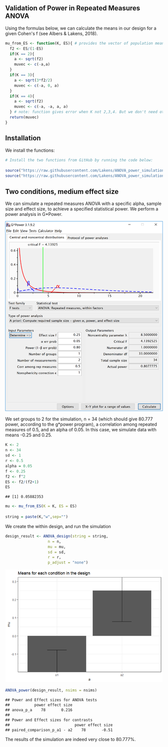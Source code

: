 
Validation of Power in Repeated Measures ANOVA
----------------------------------------------

Using the formulas below, we can calculate the means in our design for a given Cohen's f (see Albers & Lakens, 2018).

``` r
mu_from_ES <- function(K, ES){ # provides the vector of population means for a given population ES and nr of groups
  f2 <- ES/(1-ES)
  if(K == 2){
    a <- sqrt(f2)
    muvec <- c(-a,a)
  }
  if(K == 3){
    a <- sqrt(3*f2/2)
    muvec <- c(-a, 0, a)
  }
  if(K == 4){
    a <- sqrt(f2)
    muvec <- c(-a, -a, a, a)
  } # note: function gives error when K not 2,3,4. But we don't need other K.
  return(muvec)
}
```

Installation
------------

We install the functions:

``` r
# Install the two functions from GitHub by running the code below:

source("https://raw.githubusercontent.com/Lakens/ANOVA_power_simulation/master/ANOVA_design.R")
source("https://raw.githubusercontent.com/Lakens/ANOVA_power_simulation/master/ANOVA_power.R")
```

Two conditions, medium effect size
----------------------------------

We can simulate a repeated measures ANOVA with a specific alpha, sample size and effect size, to achieve a specified statistical power. We perform a power analysis in G\*Power.

![](validation_power_within_files/figure-markdown_github/gpower_1.png)

We set groups to 2 for the simulation, n = 34 (which should give 80.777 power, according to the g\*power program), a correlation among repeated measures of 0.5, and an alpha of 0.05. In this case, we simulate data with means -0.25 and 0.25.

``` r
K <- 2
n <- 34
sd <- 1
r <- 0.5
alpha = 0.05
f <- 0.25
f2 <- f^2
ES <- f2/(f2+1)
ES
```

    ## [1] 0.05882353

``` r
mu <- mu_from_ES(K = K, ES = ES)

string = paste(K,"w",sep="")
```

We create the within design, and run the simulation

``` r
design_result <- ANOVA_design(string = string,
                   n = n, 
                   mu = mu, 
                   sd = sd, 
                   r = r, 
                   p_adjust = "none")
```

![](validation_power_within_files/figure-markdown_github/unnamed-chunk-4-1.png)

``` r
ANOVA_power(design_result, nsims = nsims)
```

    ## Power and Effect sizes for ANOVA tests
    ##           power effect size
    ## anova_p_a    78       0.216
    ## 
    ## Power and Effect sizes for contrasts
    ##                             power effect size
    ## paired_comparison_p_a1 - a2    78       -0.51

The results of the simulation are indeed very close to 80.777%.
